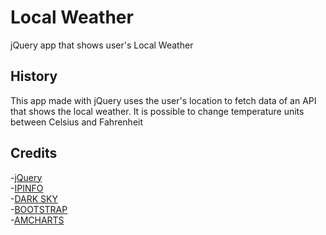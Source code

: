 # Local Weather

jQuery app that shows user's Local Weather


## History
This app made with jQuery uses the user's location to fetch data of an API that shows the local weather.
It is possible to change temperature units between Celsius and Fahrenheit 

## Credits

-[jQuery](https://jquery.com/)  
-[IPINFO](https://ipinfo.io/)  
-[DARK SKY](https://darksky.net/dev)   
-[BOOTSTRAP](http://getbootstrap.com/)   
-[AMCHARTS](https://www.amcharts.com/free-animated-svg-weather-icons/)

  






